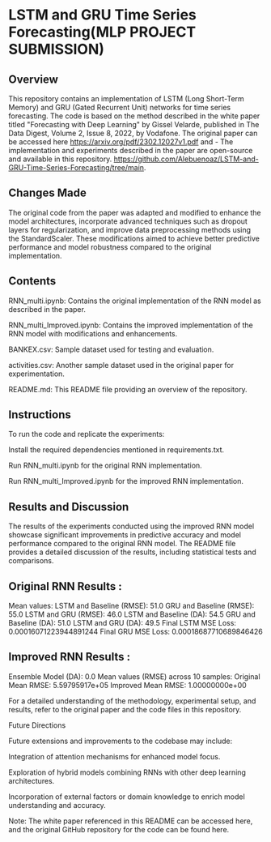 
# LSTM and GRU Time Series Forecasting(MLP PROJECT SUBMISSION)

## Overview
This repository contains an implementation of LSTM (Long Short-Term Memory) and GRU (Gated Recurrent Unit) networks for time series forecasting. The code is based on the method described in the white paper titled "Forecasting with Deep Learning" by Gissel Velarde, published in The Data Digest, Volume 2, Issue 8, 2022, by Vodafone. The original paper can be accessed here https://arxiv.org/pdf/2302.12027v1.pdf and  - 
The implementation and experiments described in the paper are open-source and available in this repository.
https://github.com/Alebuenoaz/LSTM-and-GRU-Time-Series-Forecasting/tree/main.

## Changes Made
The original code from the paper was adapted and modified to enhance the model architectures, incorporate advanced techniques such as dropout layers for regularization, and improve data preprocessing methods using the StandardScaler. These modifications aimed to achieve better predictive performance and model robustness compared to the original implementation.

## Contents
RNN_multi.ipynb: Contains the original implementation of the RNN model as described in the paper.

RNN_multi_Improved.ipynb: Contains the improved implementation of the RNN model with modifications and enhancements.

BANKEX.csv: Sample dataset used for testing and evaluation.

activities.csv: Another sample dataset used in the original paper for experimentation.

README.md: This README file providing an overview of the repository.

## Instructions

To run the code and replicate the experiments:

Install the required dependencies mentioned in requirements.txt.

Run RNN_multi.ipynb  for the original RNN implementation.

Run RNN_multi_Improved.ipynb for the improved RNN implementation.

## Results and Discussion

The results of the experiments conducted using the improved RNN model showcase significant improvements in predictive accuracy and model performance compared to the original RNN model. The README file provides a detailed discussion of the results, including statistical tests and comparisons.

## Original RNN Results :
Mean values:
LSTM and Baseline (RMSE): 51.0
GRU and Baseline (RMSE): 55.0
LSTM and GRU (RMSE): 46.0
LSTM and Baseline (DA): 54.5
GRU and Baseline (DA): 51.0
LSTM and GRU (DA): 49.5
Final LSTM MSE Loss: 0.00016071223944891244
Final GRU MSE Loss: 0.00018687710689846426

## Improved RNN Results :
Ensemble Model (DA): 0.0
Mean values (RMSE) across 10 samples:
Original Mean RMSE: 5.59795917e+05
Improved Mean RMSE: 1.00000000e+00

For a detailed understanding of the methodology, experimental setup, and results, refer to the original paper and the code files in this repository.

Future Directions

Future extensions and improvements to the codebase may include:

Integration of attention mechanisms for enhanced model focus.

Exploration of hybrid models combining RNNs with other deep learning architectures.

Incorporation of external factors or domain knowledge to enrich model understanding and accuracy.


Note: The white paper referenced in this README can be accessed here, and the original GitHub repository for the code can be found here.
